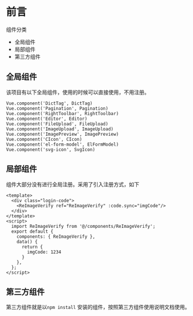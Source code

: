 # 前言

组件分类
- 全局组件
- 局部组件
- 第三方组件


## 全局组件

该项目有以下全局组件，使用的时候可以直接使用，不用注册。

```vue
Vue.component('DictTag', DictTag)
Vue.component('Pagination', Pagination)
Vue.component('RightToolbar', RightToolbar)
Vue.component('Editor', Editor)
Vue.component('FileUpload', FileUpload)
Vue.component('ImageUpload', ImageUpload)
Vue.component('ImagePreview', ImagePreview)
Vue.component('CIcon', CIcon)
Vue.component('el-form-model', ElFormModel)
Vue.component('svg-icon', SvgIcon)
```

## 局部组件

组件大部分没有进行全局注册。采用了引入注册方式，如下

```vue
<template>
  <div class="login-code">
    <ReImageVerify ref="ReImageVerify" :code.sync="imgCode"/>
  </div>
</template>
<script>
  import ReImageVerify from '@/components/ReImageVerify';
  export default {
    components: { ReImageVerify },
    data() {
      return {
        imgCode: 1234
      }
    },
  };
</script>
```

## 第三方组件

第三方组件就是以`npm install` 安装的组件，按照第三方组件使用说明文档使用。


